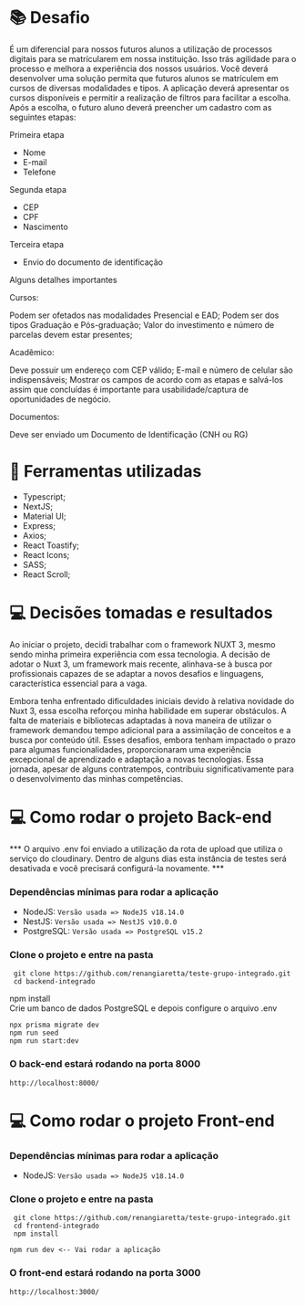 # :books: Desafio

É um diferencial para nossos futuros alunos a utilização de processos digitais para se matrícularem em nossa instituição. Isso trás agilidade para o processo e melhora a experiência dos nossos usuários.
Você deverá desenvolver uma solução permita que futuros alunos se matrículem em cursos de diversas modalidades e tipos.
A aplicação deverá apresentar os cursos disponíveis e permitir a realização de filtros para facilitar a escolha. Após a escolha, o futuro aluno deverá preencher um cadastro com as seguintes etapas:


Primeira etapa

- Nome
- E-mail
- Telefone


Segunda etapa

- CEP
- CPF
- Nascimento

Terceira etapa
- Envio do documento de identificação

Alguns detalhes importantes

Cursos:

Podem ser ofetados nas modalidades Presencial e EAD;
Podem ser dos tipos Graduação e Pós-graduação;
Valor do investimento e número de parcelas devem estar presentes;


Acadêmico:

Deve possuir um endereço com CEP válido;
E-mail e número de celular são indispensáveis;
Mostrar os campos de acordo com as etapas e salvá-los assim que concluídas é importante para usabilidade/captura de oportunidades de negócio.


Documentos:

Deve ser enviado um Documento de Identificação (CNH ou RG)

# :bookmark_tabs: Ferramentas utilizadas 

- Typescript;
- NextJS;
- Material UI;
- Express;
- Axios;
- React Toastify;
- React Icons;
- SASS;
- React Scroll;

# 💻 Decisões tomadas e resultados

Ao iniciar o projeto, decidi trabalhar com o framework NUXT 3, mesmo sendo minha primeira experiência com essa tecnologia. A decisão de adotar o Nuxt 3, um framework mais recente, alinhava-se à busca por profissionais capazes de se adaptar a novos desafios e linguagens, característica essencial para a vaga.

Embora tenha enfrentado dificuldades iniciais devido à relativa novidade do Nuxt 3, essa escolha reforçou minha habilidade em superar obstáculos. A falta de materiais e bibliotecas adaptadas à nova maneira de utilizar o framework demandou tempo adicional para a assimilação de conceitos e a busca por conteúdo útil. Esses desafios, embora tenham impactado o prazo para algumas funcionalidades, proporcionaram uma experiência excepcional de aprendizado e adaptação a novas tecnologias. Essa jornada, apesar de alguns contratempos, contribuiu significativamente para o desenvolvimento das minhas competências.


# 💻 Como rodar o projeto Back-end

*** O arquivo .env foi enviado a utilização da rota de upload que utiliza o serviço do cloudinary. Dentro de alguns dias esta instância de testes será desativada e você precisará configurá-la novamente. ***

### Dependências mínimas para rodar a aplicação
  - NodeJS: `Versão usada => NodeJS v18.14.0`
  - NestJS: `Versão usada => NestJS v10.0.0`
  - PostgreSQL: `Versão usada => PostgreSQL v15.2`

### Clone o projeto e entre na pasta
```
 git clone https://github.com/renangiaretta/teste-grupo-integrado.git
 cd backend-integrado
```
 npm install
<br>
 Crie um banco de dados PostgreSQL e depois configure o arquivo .env
```
npx prisma migrate dev
npm run seed
npm run start:dev
```
### O back-end estará rodando na porta 8000
```
http://localhost:8000/
```

# 💻 Como rodar o projeto Front-end

### Dependências mínimas para rodar a aplicação
  - NodeJS: `Versão usada => NodeJS v18.14.0`

### Clone o projeto e entre na pasta
```
 git clone https://github.com/renangiaretta/teste-grupo-integrado.git
 cd frontend-integrado
 npm install
```
```
npm run dev <-- Vai rodar a aplicação

```
### O front-end estará rodando na porta 3000
```
http://localhost:3000/
